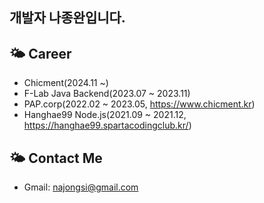 
## 개발자 나종완입니다.

## 🌤 Career 
* Chicment(2024.11 ~)
* F-Lab Java Backend(2023.07 ~ 2023.11)
* PAP.corp(2022.02 ~ 2023.05, https://www.chicment.kr)
* Hanghae99 Node.js(2021.09 ~ 2021.12, https://hanghae99.spartacodingclub.kr/)

## 🌤 Contact Me
* Gmail: najongsi@gmail.com

